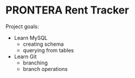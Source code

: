 # PRONTERA Rent Tracker
Project goals: 
* Learn MySQL
  * creating schema
  * querying from tables
* Learn Git
  * branching
  * branch operations
